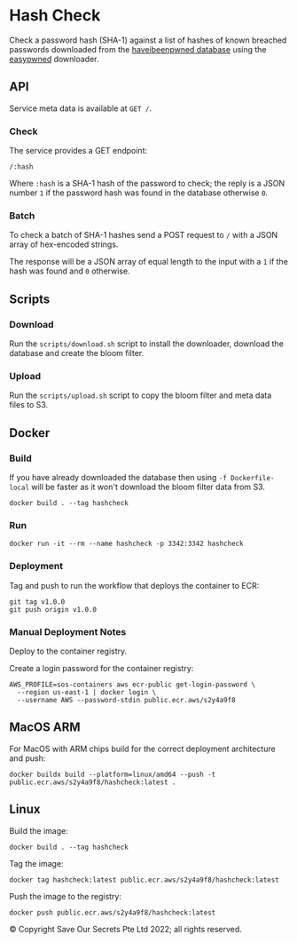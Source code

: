 # Hash Check

Check a password hash (SHA-1) against a list of hashes of known breached passwords downloaded from the [haveibeenpwned database](https://haveibeenpwned.com/) using the [easypwned](https://github.com/easybill/easypwned) downloader.

## API

Service meta data is available at `GET /`.

### Check

The service provides a GET endpoint:

```
/:hash
```

Where `:hash` is a SHA-1 hash of the password to check; the reply is a JSON number `1` if the password hash was found in the database otherwise `0`.

### Batch

To check a batch of SHA-1 hashes send a POST request to `/` with a JSON array of hex-encoded strings.

The response will be a JSON array of equal length to the input with a `1` if the hash was found and `0` otherwise.

## Scripts

### Download

Run the `scripts/download.sh` script to install the downloader, download the database and create the bloom filter.

### Upload

Run the `scripts/upload.sh` script to copy the bloom filter and meta data files to S3.

## Docker

### Build

If you have already downloaded the database then using `-f Dockerfile-local` will be faster as it won't download the bloom filter data from S3.

```
docker build . --tag hashcheck
```

### Run

```
docker run -it --rm --name hashcheck -p 3342:3342 hashcheck
```

### Deployment

Tag and push to run the workflow that deploys the container to ECR:

```
git tag v1.0.0
git push origin v1.0.0
```

### Manual Deployment Notes

Deploy to the container registry.

Create a login password for the container registry:

```
AWS_PROFILE=sos-containers aws ecr-public get-login-password \
  --region us-east-1 | docker login \
  --username AWS --password-stdin public.ecr.aws/s2y4a9f8
```

## MacOS ARM

For MacOS with ARM chips build for the correct deployment architecture and push:

```
docker buildx build --platform=linux/amd64 --push -t public.ecr.aws/s2y4a9f8/hashcheck:latest .
```

## Linux

Build the image:

```
docker build . --tag hashcheck
```

Tag the image:

```
docker tag hashcheck:latest public.ecr.aws/s2y4a9f8/hashcheck:latest
```

Push the image to the registry:

```
docker push public.ecr.aws/s2y4a9f8/hashcheck:latest
```

© Copyright Save Our Secrets Pte Ltd 2022; all rights reserved.
